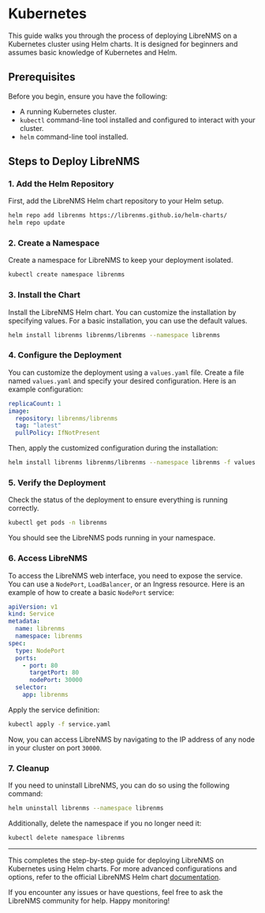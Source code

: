 # Kubernetes

This guide walks you through the process of deploying LibreNMS on a Kubernetes cluster using Helm charts. It is designed for beginners and assumes basic knowledge of Kubernetes and Helm.

## Prerequisites

Before you begin, ensure you have the following:

* A running Kubernetes cluster.
* `kubectl` command-line tool installed and configured to interact with your cluster.
* `helm` command-line tool installed.

## Steps to Deploy LibreNMS

### 1. Add the Helm Repository

First, add the LibreNMS Helm chart repository to your Helm setup.

```bash
helm repo add librenms https://librenms.github.io/helm-charts/
helm repo update
```

### 2. Create a Namespace

Create a namespace for LibreNMS to keep your deployment isolated.

```bash
kubectl create namespace librenms
```

### 3. Install the Chart

Install the LibreNMS Helm chart. You can customize the installation by specifying values. For a basic installation, you can use the default values.

```bash
helm install librenms librenms/librenms --namespace librenms
```

### 4. Configure the Deployment

You can customize the deployment using a `values.yaml` file. Create a file named `values.yaml` and specify your desired configuration. Here is an example configuration:

```yaml
replicaCount: 1
image:
  repository: librenms/librenms
  tag: "latest"
  pullPolicy: IfNotPresent
```

Then, apply the customized configuration during the installation:

```bash
helm install librenms librenms/librenms --namespace librenms -f values.yaml
```

### 5. Verify the Deployment

Check the status of the deployment to ensure everything is running correctly.

```bash
kubectl get pods -n librenms
```

You should see the LibreNMS pods running in your namespace.

### 6. Access LibreNMS

To access the LibreNMS web interface, you need to expose the service. You can use a `NodePort`, `LoadBalancer`, or an Ingress resource. Here is an example of how to create a basic `NodePort` service:

```yaml
apiVersion: v1
kind: Service
metadata:
  name: librenms
  namespace: librenms
spec:
  type: NodePort
  ports:
    - port: 80
      targetPort: 80
      nodePort: 30000
  selector:
    app: librenms
```

Apply the service definition:

```bash
kubectl apply -f service.yaml
```

Now, you can access LibreNMS by navigating to the IP address of any node in your cluster on port `30000`.

### 7. Cleanup

If you need to uninstall LibreNMS, you can do so using the following command:

```bash
helm uninstall librenms --namespace librenms
```

Additionally, delete the namespace if you no longer need it:

```bash
kubectl delete namespace librenms
```

---

This completes the step-by-step guide for deploying LibreNMS on Kubernetes using Helm charts. For more advanced configurations and options, refer to the official LibreNMS Helm chart [documentation](https://github.com/librenms/helm-charts/tree/develop/charts/librenms).

If you encounter any issues or have questions, feel free to ask the LibreNMS community for help. Happy monitoring!